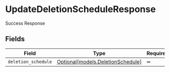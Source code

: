 # UpdateDeletionScheduleResponse

Success Response


## Fields

| Field                                                              | Type                                                               | Required                                                           | Description                                                        |
| ------------------------------------------------------------------ | ------------------------------------------------------------------ | ------------------------------------------------------------------ | ------------------------------------------------------------------ |
| `deletion_schedule`                                                | [Optional[models.DeletionSchedule]](../models/deletionschedule.md) | :heavy_minus_sign:                                                 | N/A                                                                |